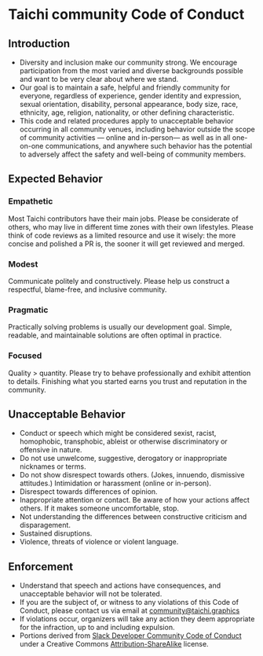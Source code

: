 # Taichi community Code of Conduct

## Introduction

- Diversity and inclusion make our community strong. We encourage participation from the most varied and diverse backgrounds possible and want to be very clear about where we stand.
- Our goal is to maintain a safe, helpful and friendly community for everyone, regardless of experience, gender identity and expression, sexual orientation, disability, personal appearance, body size, race, ethnicity, age, religion, nationality, or other defining characteristic.
- This code and related procedures apply to unacceptable behavior occurring in all community venues, including behavior outside the scope of community activities — online and in-person— as well as in all one-on-one communications, and anywhere such behavior has the potential to adversely affect the safety and well-being of community members.

## Expected Behavior

### Empathetic

Most Taichi contributors have their main jobs. Please be considerate of others, who may live in different time zones with their own lifestyles. Please think of code reviews as a limited resource and use it wisely: the more concise and polished a PR is, the sooner it will get reviewed and merged.

### Modest

Communicate politely and constructively. Please help us construct a respectful, blame-free, and inclusive community.

### Pragmatic

Practically solving problems is usually our development goal. Simple, readable, and maintainable solutions are often optimal in practice.

### Focused

Quality > quantity. Please try to behave professionally and exhibit attention to details. Finishing what you started earns you trust and reputation in the community.

## Unacceptable Behavior

- Conduct or speech which might be considered sexist, racist, homophobic, transphobic, ableist or otherwise discriminatory or offensive in nature.
- Do not use unwelcome, suggestive, derogatory or inappropriate nicknames or terms.
- Do not show disrespect towards others. (Jokes, innuendo, dismissive attitudes.)
Intimidation or harassment (online or in-person).
- Disrespect towards differences of opinion.
- Inappropriate attention or contact. Be aware of how your actions affect others. If it makes someone uncomfortable, stop.
- Not understanding the differences between constructive criticism and disparagement.
- Sustained disruptions.
- Violence, threats of violence or violent language.

## Enforcement

- Understand that speech and actions have consequences, and unacceptable behavior will not be tolerated.
- If you are the subject of, or witness to any violations of this Code of Conduct, please contact us via email at community@taichi.graphics
- If violations occur, organizers will take any action they deem appropriate for the infraction, up to and including expulsion.
- Portions derived from [Slack Developer Community Code of Conduct](https://api.slack.com/community/code-of-conduct) under a Creative Commons [Attribution-ShareAlike](https://creativecommons.org/licenses/by-sa/3.0/) license.
